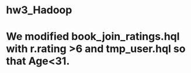 # hw3_Hadoop
# We modified book_join_ratings.hql with r.rating >6 and tmp_user.hql so that Age<31.

